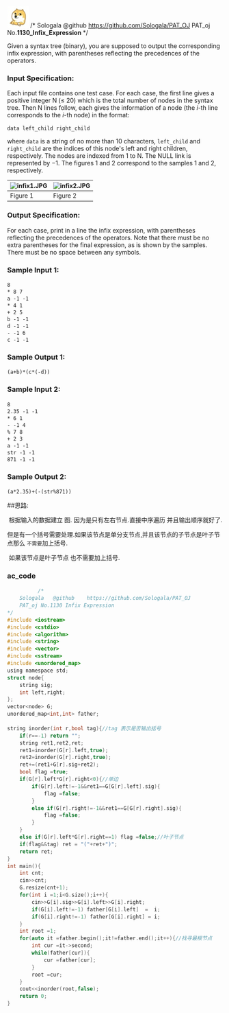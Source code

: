 ![](https://github.com/Sologala/SomeThings/blob/master/face.jpg?raw=true)
/*
    Sologala   @github    https://github.com/Sologala/PAT_OJ
    PAT_oj No.**1130_Infix_Expression**
*/

Given a syntax tree (binary), you are supposed to output the corresponding infix expression, with parentheses reflecting the precedences of the operators.

### Input Specification:

Each input file contains one test case. For each case, the first line gives a positive integer N (≤ 20) which is the total number of nodes in the syntax tree. Then N lines follow, each gives the information of a node (the *i*-th line corresponds to the *i*-th node) in the format:

```
data left_child right_child
```

where `data` is a string of no more than 10 characters, `left_child` and `right_child` are the indices of this node's left and right children, respectively. The nodes are indexed from 1 to N. The NULL link is represented by −1. The figures 1 and 2 correspond to the samples 1 and 2, respectively.

| ![infix1.JPG](https://images.ptausercontent.com/4d1c4a98-33cc-45ff-820f-c548845681ba.JPG) | ![infix2.JPG](https://images.ptausercontent.com/b5a3c36e-91ad-494a-8853-b46e1e8b60cc.JPG) |
| ------------------------------------------------------------ | ------------------------------------------------------------ |
| Figure 1                                                     | Figure 2                                                     |

### Output Specification:

For each case, print in a line the infix expression, with parentheses reflecting the precedences of the operators. Note that there must be no extra parentheses for the final expression, as is shown by the samples. There must be no space between any symbols.

### Sample Input 1:

```in
8
* 8 7
a -1 -1
* 4 1
+ 2 5
b -1 -1
d -1 -1
- -1 6
c -1 -1
```

### Sample Output 1:

```out
(a+b)*(c*(-d))
```

### Sample Input 2:

```in
8
2.35 -1 -1
* 6 1
- -1 4
% 7 8
+ 2 3
a -1 -1
str -1 -1
871 -1 -1
```

### Sample Output 2:

```out
(a*2.35)+(-(str%871))
```

##思路:

​	根据输入的数据建立 图. 因为是只有左右节点.直接中序遍历 并且输出顺序就好了.

​	但是有一个括号需要处理.如果该节点是单分支节点,并且该节点的子节点是叶子节点那么 `不需要`加上括号.

​	如果该节点是叶子节点  也不需要加上括号.

### **ac_code**
```c
          /*
    Sologala   @github    https://github.com/Sologala/PAT_OJ
    PAT_oj No.1130 Infix Expression
*/
#include <iostream>
#include <cstdio>
#include <algorithm>
#include <string>
#include <vector>
#include <sstream>
#include <unordered_map>
using namespace std;
struct node{
    string sig;
    int left,right;
};
vector<node> G;
unordered_map<int,int> father;

string inorder(int r,bool tag){//tag 表示是否输出括号
    if(r==-1) return "";
    string ret1,ret2,ret;
    ret1=inorder(G[r].left,true);
    ret2=inorder(G[r].right,true);
    ret+=(ret1+G[r].sig+ret2);
    bool flag =true;
    if(G[r].left*G[r].right<0){//单边
        if(G[r].left!=-1&&ret1==G[G[r].left].sig){
            flag =false;
        }
        else if(G[r].right!=-1&&ret1==G[G[r].right].sig){
            flag =false;
        }
    }
    else if(G[r].left*G[r].right==1) flag =false;//叶子节点
    if(flag&&tag) ret = "("+ret+")";
    return ret;
}
int main(){
    int cnt;
    cin>>cnt;
    G.resize(cnt+1);
    for(int i =1;i<G.size();i++){
        cin>>G[i].sig>>G[i].left>>G[i].right;
        if(G[i].left!=-1) father[G[i].left]  =  i;
        if(G[i].right!=-1) father[G[i].right] = i;
    }
    int root =1;
    for(auto it =father.begin();it!=father.end();it++){//找寻最根节点
        int cur =it->second;
        while(father[cur]){
            cur =father[cur];
        }
        root =cur;
    }
    cout<<inorder(root,false);
    return 0;
}
 
```